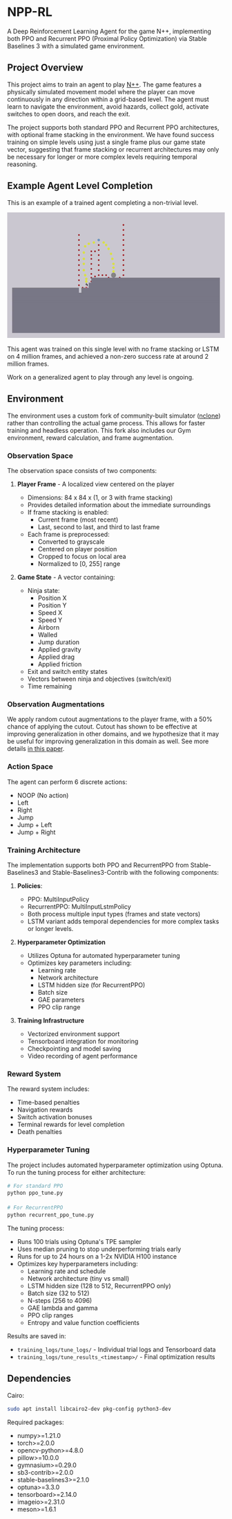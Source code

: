 # NPP-RL

A Deep Reinforcement Learning Agent for the game N++, implementing both PPO and Recurrent PPO (Proximal Policy Optimization) via Stable Baselines 3 with a simulated game environment.

## Project Overview

This project aims to train an agent to play [N++](https://en.wikipedia.org/wiki/N%2B%2B). The game features a physically simulated movement model where the player can move continuously in any direction within a grid-based level. The agent must learn to navigate the environment, avoid hazards, collect gold, activate switches to open doors, and reach the exit.

The project supports both standard PPO and Recurrent PPO architectures, with optional frame stacking in the environment. We have found success training on simple levels using just a single frame plus our game state vector, suggesting that frame stacking or recurrent architectures may only be necessary for longer or more complex levels requiring temporal reasoning.

## Example Agent Level Completion

This is an example of a trained agent completing a non-trivial level.

![Example Level Completion](example_completion.gif)

This agent was trained on this single level with no frame stacking or LSTM on 4 million frames, and achieved a non-zero success rate at around 2 million frames.

Work on a generalized agent to play through any level is ongoing.

## Environment

The environment uses a custom fork of community-built simulator ([nclone](https://github.com/Tetramputechture/nclone)) rather than controlling the actual game process. This allows for faster training and headless operation. This fork also
includes our Gym environment, reward calculation, and frame augmentation.

### Observation Space

The observation space consists of two components:

1. **Player Frame** - A localized view centered on the player
   - Dimensions: 84 x 84 x (1, or 3 with frame stacking)
   - Provides detailed information about the immediate surroundings
   - If frame stacking is enabled:
     - Current frame (most recent)
     - Last, second to last, and third to last frame
   - Each frame is preprocessed:
     - Converted to grayscale
     - Centered on player position
     - Cropped to focus on local area
     - Normalized to [0, 255] range

2. **Game State** - A vector containing:
   - Ninja state:
     - Position X
     - Position Y
     - Speed X
     - Speed Y
     - Airborn
     - Walled
     - Jump duration
     - Applied gravity
     - Applied drag
     - Applied friction
   - Exit and switch entity states
   - Vectors between ninja and objectives (switch/exit)
   - Time remaining

### Observation Augmentations

We apply random cutout augmentations to the player frame, with a 50% chance of applying the cutout. Cutout has shown to be effective at improving generalization in other domains, and we hypothesize that it may be useful for improving generalization in this domain as well. See more details [in this paper](https://arxiv.org/abs/2004.14990).

### Action Space

The agent can perform 6 discrete actions:

- NOOP (No action)
- Left
- Right
- Jump
- Jump + Left
- Jump + Right

### Training Architecture

The implementation supports both PPO and RecurrentPPO from Stable-Baselines3 and Stable-Baselines3-Contrib with the following components:

1. **Policies**:
   - PPO: MultiInputPolicy
   - RecurrentPPO: MultiInputLstmPolicy
   - Both process multiple input types (frames and state vectors)
   - LSTM variant adds temporal dependencies for more complex tasks or longer levels.

2. **Hyperparameter Optimization**
   - Utilizes Optuna for automated hyperparameter tuning
   - Optimizes key parameters including:
     - Learning rate
     - Network architecture
     - LSTM hidden size (for RecurrentPPO)
     - Batch size
     - GAE parameters
     - PPO clip range

3. **Training Infrastructure**
   - Vectorized environment support
   - Tensorboard integration for monitoring
   - Checkpointing and model saving
   - Video recording of agent performance

### Reward System

The reward system includes:

- Time-based penalties
- Navigation rewards
- Switch activation bonuses
- Terminal rewards for level completion
- Death penalties

### Hyperparameter Tuning

The project includes automated hyperparameter optimization using Optuna. To run the tuning process for either architecture:

```bash
# For standard PPO
python ppo_tune.py

# For RecurrentPPO
python recurrent_ppo_tune.py
```

The tuning process:

- Runs 100 trials using Optuna's TPE sampler
- Uses median pruning to stop underperforming trials early
- Runs for up to 24 hours on a 1-2x NVIDIA H100 instance
- Optimizes key hyperparameters including:
  - Learning rate and schedule
  - Network architecture (tiny vs small)
  - LSTM hidden size (128 to 512, RecurrentPPO only)
  - Batch size (32 to 512)
  - N-steps (256 to 4096)
  - GAE lambda and gamma
  - PPO clip ranges
  - Entropy and value function coefficients

Results are saved in:

- `training_logs/tune_logs/` - Individual trial logs and Tensorboard data
- `training_logs/tune_results_<timestamp>/` - Final optimization results

## Dependencies

Cairo:

```sh
sudo apt install libcairo2-dev pkg-config python3-dev
```

Required packages:

- numpy>=1.21.0
- torch>=2.0.0
- opencv-python>=4.8.0
- pillow>=10.0.0
- gymnasium>=0.29.0
- sb3-contrib>=2.0.0
- stable-baselines3>=2.1.0
- optuna>=3.3.0
- tensorboard>=2.14.0
- imageio>=2.31.0
- meson>=1.6.1
